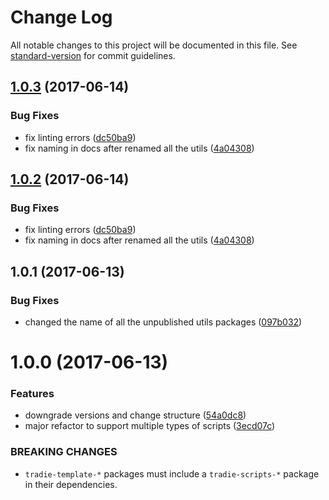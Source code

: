 # Change Log

All notable changes to this project will be documented in this file.
See [standard-version](https://github.com/conventional-changelog/standard-version) for commit guidelines.

<a name="1.0.3"></a>
## [1.0.3](https://github.com/jameslnewell/tradie-v4/compare/tradie-utils-jest@1.0.1...tradie-utils-jest@1.0.3) (2017-06-14)


### Bug Fixes

* fix linting errors ([dc50ba9](https://github.com/jameslnewell/tradie-v4/commit/dc50ba9))
* fix naming in docs after renamed all the utils ([4a04308](https://github.com/jameslnewell/tradie-v4/commit/4a04308))




<a name="1.0.2"></a>
## [1.0.2](https://github.com/jameslnewell/tradie-v4/compare/tradie-utils-jest@1.0.1...tradie-utils-jest@1.0.2) (2017-06-14)


### Bug Fixes

* fix linting errors ([dc50ba9](https://github.com/jameslnewell/tradie-v4/commit/dc50ba9))
* fix naming in docs after renamed all the utils ([4a04308](https://github.com/jameslnewell/tradie-v4/commit/4a04308))




<a name="1.0.1"></a>
## 1.0.1 (2017-06-13)


### Bug Fixes

* changed the name of all the unpublished utils packages ([097b032](https://github.com/jameslnewell/tradie-v4/commit/097b032))




<a name="1.0.0"></a>
# 1.0.0 (2017-06-13)


### Features

* downgrade versions and change structure ([54a0dc8](https://github.com/jameslnewell/tradie-v4/commit/54a0dc8))
* major refactor to support multiple types of scripts ([3ecd07c](https://github.com/jameslnewell/tradie-v4/commit/3ecd07c))


### BREAKING CHANGES

* `tradie-template-*` packages must include a `tradie-scripts-*` package in their dependencies.
